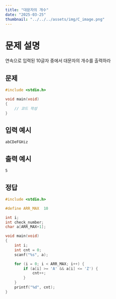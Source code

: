 ```yaml
---
title: "대문자의 개수" 
date: "2025-03-25"
thumbnail: "../../../assets/img/C_image.png"
---
```


# 문제 설명
연속으로 입력된 10글자 중에서 대문자의 개수를 출력하라

## 문제

```c
#include <stdio.h>

void main(void)
{
	// 코드 작성
}
```
## 입력 예시
```
abCDeFGHiz
```
## 출력 예시
```
5
```

## 정답
```c
#include <stdio.h>

#define ARR_MAX  10

int i;
int check_number;
char a[ARR_MAX+1];

void main(void)
{
	int i; 
	int cnt = 0;
	scanf("%s", a);

	for (i = 0; i < ARR_MAX; i++) {
		if (a[i] >= 'A' && a[i] <= 'Z') {
			cnt++;
		}
	}
	printf("%d", cnt);
}
```

